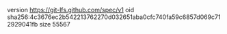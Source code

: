 version https://git-lfs.github.com/spec/v1
oid sha256:4c3676ec2b542213762270d032651aba0cfc740fa59c6857d069c712929041fb
size 55567
